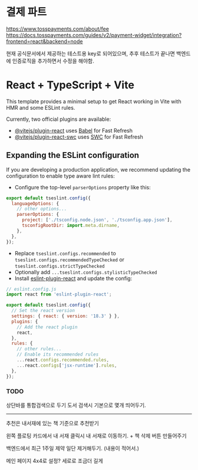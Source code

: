 # 결제 파트

https://www.tosspayments.com/about/fee
https://docs.tosspayments.com/guides/v2/payment-widget/integration?frontend=react&backend=node

현재 공식문서에서 제공하는 테스트용 key로 되어있으며, 추후 테스트가 끝나면 백엔드에 인증로직을 추가하면서 수정을 해야함.

# React + TypeScript + Vite

This template provides a minimal setup to get React working in Vite with HMR and some ESLint rules.

Currently, two official plugins are available:

- [@vitejs/plugin-react](https://github.com/vitejs/vite-plugin-react/blob/main/packages/plugin-react/README.md) uses [Babel](https://babeljs.io/) for Fast Refresh
- [@vitejs/plugin-react-swc](https://github.com/vitejs/vite-plugin-react-swc) uses [SWC](https://swc.rs/) for Fast Refresh

## Expanding the ESLint configuration

If you are developing a production application, we recommend updating the configuration to enable type aware lint rules:

- Configure the top-level `parserOptions` property like this:

```js
export default tseslint.config({
  languageOptions: {
    // other options...
    parserOptions: {
      project: ['./tsconfig.node.json', './tsconfig.app.json'],
      tsconfigRootDir: import.meta.dirname,
    },
  },
});
```

- Replace `tseslint.configs.recommended` to `tseslint.configs.recommendedTypeChecked` or `tseslint.configs.strictTypeChecked`
- Optionally add `...tseslint.configs.stylisticTypeChecked`
- Install [eslint-plugin-react](https://github.com/jsx-eslint/eslint-plugin-react) and update the config:

```js
// eslint.config.js
import react from 'eslint-plugin-react';

export default tseslint.config({
  // Set the react version
  settings: { react: { version: '18.3' } },
  plugins: {
    // Add the react plugin
    react,
  },
  rules: {
    // other rules...
    // Enable its recommended rules
    ...react.configs.recommended.rules,
    ...react.configs['jsx-runtime'].rules,
  },
});
```

### TODO

상단바를 통합검색으로 두기
도서 검색시 기본으로 몇개 띄어두기.

---

추천은 내서재에 있는 책 기준으로 추천받기

왼쪽 플로팅 카드에서 내 서재 클릭시 내 서재로 이동하기. + 책 삭제 버튼 만들어주기

백엔드에서 최근 1주일 제약 일단 제거해두기. (내용이 적어서.)

메인 페이지 4x4로 설정? 세로로 조금더 길게
